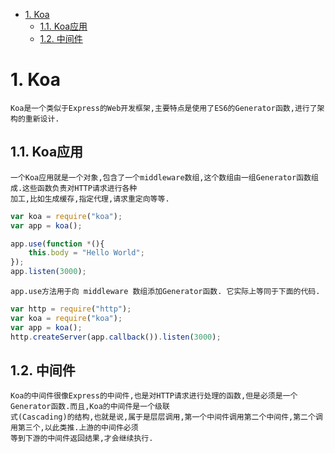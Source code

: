 <!-- TOC -->

- [1. Koa](#1-koa)
    - [1.1. Koa应用](#11-koa应用)
    - [1.2. 中间件](#12-中间件)

<!-- /TOC -->

# 1. Koa

    Koa是一个类似于Express的Web开发框架,主要特点是使用了ES6的Generator函数,进行了架构的重新设计.

## 1.1. Koa应用

    一个Koa应用就是一个对象,包含了一个middleware数组,这个数组由一组Generator函数组成.这些函数负责对HTTP请求进行各种
    加工,比如生成缓存,指定代理,请求重定向等等.
```js
var koa = require("koa");
var app = koa();

app.use(function *(){
    this.body = "Hello World";
});
app.listen(3000);
```
    app.use方法用于向 middleware 数组添加Generator函数. 它实际上等同于下面的代码.
```js
var http = require("http");
var koa = require("koa");
var app = koa();
http.createServer(app.callback()).listen(3000);
```

## 1.2. 中间件

    Koa的中间件很像Express的中间件,也是对HTTP请求进行处理的函数,但是必须是一个Generator函数.而且,Koa的中间件是一个级联
    式(Cascading)的结构,也就是说,属于是层层调用,第一个中间件调用第二个中间件,第二个调用第三个,以此类推.上游的中间件必须
    等到下游的中间件返回结果,才会继续执行. 